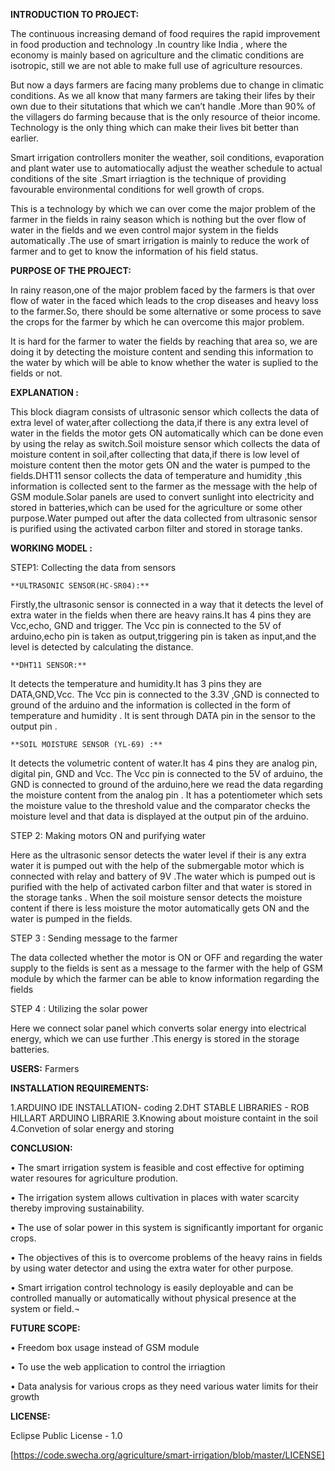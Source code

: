 **INTRODUCTION TO PROJECT:**

 The continuous increasing demand of food requires the rapid improvement in food  production and technology .In country like India , where the economy is mainly based on agriculture and the climatic conditions are isotropic, still we are not able to make full use of agriculture resources.

But now a days farmers are facing  many problems due to change in climatic conditions.
As we all know that many farmers are taking their lifes by their own due to their situtations that which  we can’t handle .More than 90% of the villagers do farming because that is the only resource of theior income. Technology is the only thing which can make their lives bit better than earlier.
  
Smart irrigation controllers moniter the weather, soil conditions, evaporation and plant water use to automatiocally adjust the weather schedule to actual conditions of the site .Smart irriagtion is the technique of providing favourable environmental conditions for well growth of crops.
 
This is a technology by which we can over come the major problem of the farmer in the fields in rainy season which is nothing but the over flow of water in the fields and we even control major system in the fields automatically .The use of smart irrigation is mainly to reduce the work of farmer and to get to know  the information of his field status.

**PURPOSE OF THE PROJECT:**

In rainy reason,one of the major problem faced by the farmers is that over flow of water in the faced which leads to the crop diseases and heavy loss to the farmer.So, there should be some alternative or some process to save the crops for the farmer by which he can overcome this major problem.

It is hard for the farmer to water the fields by reaching that area so, we are doing it by detecting the moisture content and sending this information to the water by which will be able to know whether the water is suplied to the fields or not.

**EXPLANATION :**


This block diagram consists of ultrasonic sensor which collects the data of extra level of water,after collectiong the data,if there is any extra level of water in the fields the motor gets ON automatically which can be done even by using the relay as switch.Soil moisture sensor which collects the data of moisture content in soil,after collecting that data,if there is low level of moisture content then the motor gets ON and the water is pumped to the fields.DHT11 sensor collects the data of  temperature and humidity ,this information is collected sent to the farmer as the message with the help of GSM module.Solar panels are used to convert sunlight into electricity and stored in batteries,which can be used for the agriculture or some other purpose.Water pumped out after the data collected from ultrasonic sensor is purified using the activated carbon filter and stored in storage tanks.

**WORKING MODEL :**

STEP1: Collecting the data from sensors

    **ULTRASONIC SENSOR(HC-SR04):**

Firstly,the ultrasonic sensor is connected in a way that it detects the level of extra water
in the fields when there are heavy rains.It has 4 pins they are Vcc,echo, GND and trigger.
The Vcc pin is connected to the 5V of arduino,echo pin is taken as output,triggering pin is taken as input,and the level is detected by calculating the distance.

    **DHT11 SENSOR:**

It detects the temperature and humidity.It has 3 pins they are DATA,GND,Vcc.
The Vcc pin is connected to the 3.3V ,GND is connected to ground of the arduino and the information is collected in the form of temperature and humidity . It is sent through DATA pin in the sensor to the output pin .

    **SOIL MOISTURE SENSOR (YL-69) :**

It detects the volumetric content of water.It has 4 pins they are analog pin, digital pin, GND and Vcc. The Vcc pin is connected to the 5V of arduino, the GND is connected to ground of the arduino,here we read the data regarding the moisture content from the analog pin .
It has a potentiometer which sets the moisture value to the threshold value and the comparator checks the moisture level and that data is displayed at the output pin of the arduino.

STEP 2: Making motors ON and purifying water

Here as the ultrasonic sensor detects the water level if their is any extra water it is pumped out with the help of the submergable motor which is connected with relay  and battery of 9V .The water which is pumped out is purified with the help of activated carbon filter and that water is stored in the storage tanks .
When the soil moisture sensor detects the moisture content if there is less moisture the motor automatically gets ON and the water is pumped in the fields.

STEP 3 : Sending message to the farmer

The data collected whether the motor is ON or OFF and regarding the water supply to the fields is sent as a message to the farmer with the help of GSM module by which the farmer can be able to know information regarding the fields 

STEP 4 : Utilizing the solar power

Here we connect solar panel which converts solar energy into electrical energy, which we can use further .This energy is stored in the  storage batteries.

**USERS:**
Farmers


**INSTALLATION REQUIREMENTS:**


1.ARDUINO IDE INSTALLATION- coding
2.DHT STABLE LIBRARIES    - ROB HILLART ARDUINO LIBRARIE
3.Knowing about moisture containt in the soil
4.Convetion of solar energy and storing

**CONCLUSION:**

•	The smart irrigation system is feasible and cost effective for optiming water resoures for agriculture prodution.

•	The irrigation system allows cultivation in places with water scarcity thereby improving sustainability.

•	The use of solar power in this system is significantly important for organic crops.


•	The objectives of this is to overcome problems of the heavy rains in fields  by using water detector and using the extra water for other purpose.

•	Smart irrigation control technology is easily deployable and can be controlled manually or automatically without physical presence at the system or field.¬


**FUTURE SCOPE:**


•	Freedom box usage instead of GSM module

•	To use the web application to control the irriagtion

•	Data analysis for   various crops as they need various water limits for their growth

**LICENSE:**

Eclipse Public License -  1.0

[https://code.swecha.org/agriculture/smart-irrigation/blob/master/LICENSE]


